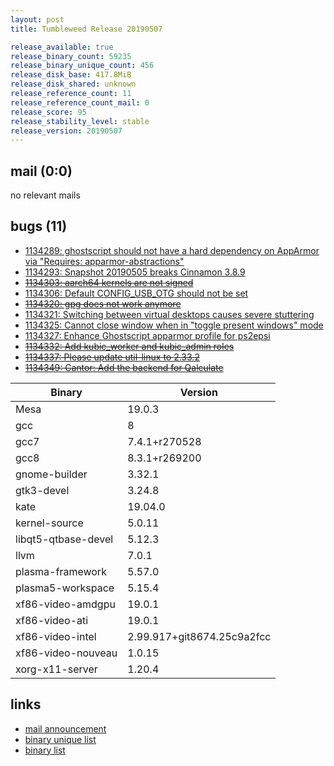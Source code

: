 ```yaml
---
layout: post
title: Tumbleweed Release 20190507

release_available: true
release_binary_count: 59235
release_binary_unique_count: 456
release_disk_base: 417.8MiB
release_disk_shared: unknown
release_reference_count: 11
release_reference_count_mail: 0
release_score: 95
release_stability_level: stable
release_version: 20190507
---
```


## mail (0:0)

no relevant mails

## bugs (11)

<!--more-->

- [1134289: ghostscript should not have a hard dependency on AppArmor via "Requires: apparmor-abstractions"](https://bugzilla.opensuse.org/show_bug.cgi?id=1134289)
- [1134293: Snapshot 20190505 breaks Cinnamon 3.8.9](https://bugzilla.opensuse.org/show_bug.cgi?id=1134293)
- ~~[1134303: aarch64 kernels are not signed](https://bugzilla.opensuse.org/show_bug.cgi?id=1134303)~~
- [1134306: Default CONFIG_USB_OTG should not be set](https://bugzilla.opensuse.org/show_bug.cgi?id=1134306)
- ~~[1134320: gpg does not work anymore](https://bugzilla.opensuse.org/show_bug.cgi?id=1134320)~~
- [1134321: Switching between virtual desktops causes severe stuttering](https://bugzilla.opensuse.org/show_bug.cgi?id=1134321)
- [1134325: Cannot close window when in "toggle present windows" mode](https://bugzilla.opensuse.org/show_bug.cgi?id=1134325)
- [1134327: Enhance Ghostscript apparmor profile for ps2epsi](https://bugzilla.opensuse.org/show_bug.cgi?id=1134327)
- ~~[1134332: Add kubic_worker and kubic_admin roles](https://bugzilla.opensuse.org/show_bug.cgi?id=1134332)~~
- ~~[1134337: Please update util-linux to 2.33.2](https://bugzilla.opensuse.org/show_bug.cgi?id=1134337)~~
- ~~[1134349: Cantor: Add the backend for Qalculate](https://bugzilla.opensuse.org/show_bug.cgi?id=1134349)~~

Binary | Version
--- | ---
Mesa | 19.0.3
gcc | 8
gcc7 | 7.4.1+r270528
gcc8 | 8.3.1+r269200
gnome-builder | 3.32.1
gtk3-devel | 3.24.8
kate | 19.04.0
kernel-source | 5.0.11
libqt5-qtbase-devel | 5.12.3
llvm | 7.0.1
plasma-framework | 5.57.0
plasma5-workspace | 5.15.4
xf86-video-amdgpu | 19.0.1
xf86-video-ati | 19.0.1
xf86-video-intel | 2.99.917+git8674.25c9a2fcc
xf86-video-nouveau | 1.0.15
xorg-x11-server | 1.20.4

## links

- [mail announcement](https://lists.opensuse.org/opensuse-factory/2019-05/msg00088.html)
- [binary unique list](http://download.opensuse.org/history/20190507/rpm.unique.list)
- [binary list](http://download.opensuse.org/history/20190507/rpm.list)
